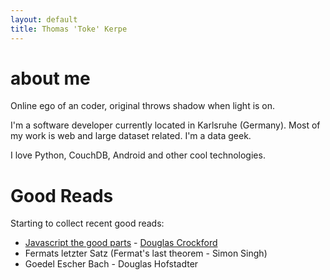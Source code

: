 ```yaml
---
layout: default
title: Thomas 'Toke' Kerpe
---
```


about me
========

Online ego of an coder, original throws shadow when light is on.  

I'm a software developer currently located in Karlsruhe (Germany). Most of my work is web and large dataset related. I'm a data geek. 

I love Python, CouchDB, Android and other cool technologies.

Good Reads
==========

Starting to collect recent good reads:

 * [Javascript the good parts](http://javascript.crockford.com/) - [Douglas Crockford](http://crockford.com/)
 * Fermats letzter Satz (Fermat's last theorem - Simon Singh)
 * Goedel Escher Bach - Douglas Hofstadter
